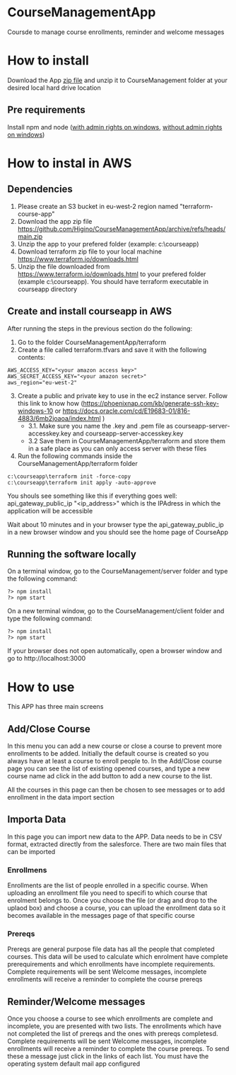 # CourseManagementApp


Coursde to manage course enrollments, reminder and welcome messages

# How to install
Download the App [zip file](https://github.com/Higino/CourseManagementApp/archive/refs/heads/main.zip) and unzip it to CourseManagement folder at your desired local hard drive location

## Pre requirements
Install npm and node ([with admin rights on windows](https://phoenixnap.com/kb/install-node-js-npm-on-windows), [without admin rights on windows](https://theshravan.net/blog/how-to-use-node-and-npm-without-installation-or-admin-rights/))

# How to instal in AWS
## Dependencies
1. Please create an S3 bucket in eu-west-2 region named "terraform-course-app"
2. Download the app zip file https://github.com/Higino/CourseManagementApp/archive/refs/heads/main.zip
3. Unzip the app to your prefered folder (example: c:\courseapp)
4. Download terraform zip file to your local machine https://www.terraform.io/downloads.html
5. Unzip the file downloaded from https://www.terraform.io/downloads.html to your prefered folder (example c:\courseapp). You should have terraform executable in courseapp directory

## Create and install courseapp in AWS
After running the steps in the previous section do the following:
1. Go to the folder CourseManagementApp/terraform
2. Create a file called terraform.tfvars and save it with the following contents: 
```
AWS_ACCESS_KEY="<your amazon access key>"
AWS_SECRET_ACCESS_KEY="<your amazon secret>"
aws_region="eu-west-2" 
```
3. Create a public and private key to use in the ec2 instance server. Follow this link to know how (https://phoenixnap.com/kb/generate-ssh-key-windows-10 or https://docs.oracle.com/cd/E19683-01/816-4883/6mb2joaoa/index.html )
    - 3.1. Make sure you name the .key and .pem file as courseapp-server-accesskey.key and courseapp-server-accesskey.key 
    - 3.2  Save them in CourseManagementApp/terraform and store them in a safe place as you can only access server with these files
4. Run the following commands inside the CourseManagementApp/terraform folder
```
c:\courseapp\terraform init -force-copy
c:\courseapp\terraform init apply -auto-approve
```
You shouls see something like this if everything goes well: api_gateway_public_ip "<ip_address>" which is the IPAdress in which the application will be accessible

Wait about 10 minutes and in your browser type the api_gateway_public_ip in a new browser window and you should see the home page of CourseApp

## Running the software locally

On a terminal window, go to the CourseManagement/server folder and type the following command:
```
?> npm install 
?> npm start
```

On a new terminal window, go to the CourseManagement/client folder and type the following command:
```
?> npm install
?> npm start
```

If your browser does not open automatically, open a browser window and go to http://localhost:3000

# How to use
This APP has three main screens
## Add/Close Course
In this menu you can add a new course or close a course to prevent more enrollments to be added.
Initially the default course is created so you always have at least a course to enroll people to.
In the Add/Close course page you can see the list of existing opened courses, and type a new course name ad click in the add button to add a new course to the list.

All the courses in this page can then be chosen to see messages or to add enrollment in the data import section

## Importa Data
In this page you can import new data to the APP. Data needs to be in CSV format, extracted directly from the salesforce.
There are two main files that can be imported
### Enrollmens
Enrollments are the list of people enrolled in a specific course. When uploading an enrollment file you need to specifi to which course that enrolment belongs to. Once you choose the file (or drag and drop to the uplaod box) and choose a course, you can upload the enrollment data so it becomes available in the messages page of that specific course
### Prereqs
Prereqs are general purpose file data has all the people that completed courses. This data will be used to calculate which enrolment have complete prerequirements and which enrollments have incomplete requirements. Complete requirements will be sent Welcome messages, incomplete enrollments will receive a reminder to complete the course prereqs

## Reminder/Welcome messages
Once you choose a course to see which enrollments are complete and incomplete, you are presented with two lists. The enrollments which have not completed the list of prereqs and the ones with prereqs completesd. Complete requirements will be sent Welcome messages, incomplete enrollments will receive a reminder to complete the course prereqs. To send these a message just click in the links of each list. You must have the operating system default mail app configured



